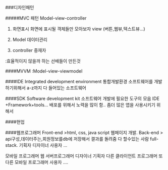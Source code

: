 ###디자인패턴

#####MVC 패턴
Model-view-controller

1. 화면표시
화면에 표시될 객체들만 모아보자 view
(버튼,웹뷰,텍스트뷰...)

2. Model
데이터관리

3. controller
중재자

:효율적이지 않을까 하는 선배들이 만든것



####MVVM
:Model-view-viewmodel

####IDE
Integrated development environment
통합개발환경
소프트웨어를 개발하기위해서 a-z까지 다 들어있는 소프트웨어

####SDK
Software development kit
소프트웨어 개발에 필요한 도구의 모음
IDE +Framework+tools…
배포를 위해서 노력을 많이 함..
좀더 많은 앱을 사용시키기 위해서



####현업

####웹프로그래머
Front-end >html, css, java script 웹페이지 개발.
Back-end > api구성,데이터주는,회원정보를db에 저장해서 결과를 돌려줌
다 할수있는 사람 full-stack.
기획자
디자이너
사용자
...

모바일 프로그래머
웹 서버프로그래머
디자이너
기획자
다른 클라이언트 프로그래머
또 다른 모바일 프로그래머
사용자
….

